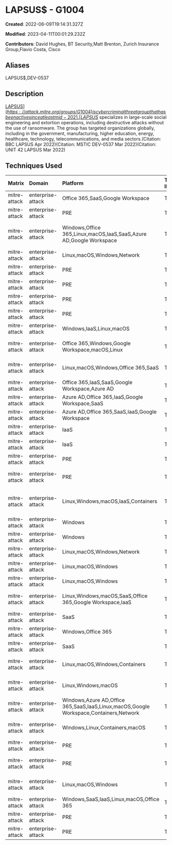 # LAPSUS$ - G1004

**Created**: 2022-06-09T19:14:31.327Z

**Modified**: 2023-04-11T00:01:29.232Z

**Contributors**: David Hughes, BT Security,Matt Brenton, Zurich Insurance Group,Flavio Costa, Cisco

## Aliases

LAPSUS$,DEV-0537

## Description

[LAPSUS$](https://attack.mitre.org/groups/G1004) is cyber criminal threat group that has been active since at least mid-2021. [LAPSUS$](https://attack.mitre.org/groups/G1004) specializes in large-scale social engineering and extortion operations, including destructive attacks without the use of ransomware. The group has targeted organizations globally, including in the government, manufacturing, higher education, energy, healthcare, technology, telecommunications, and media sectors.(Citation: BBC LAPSUS Apr 2022)(Citation: MSTIC DEV-0537 Mar 2022)(Citation: UNIT 42 LAPSUS Mar 2022)

## Techniques Used

|Matrix|Domain|Platform|Technique ID|Technique Name|Use|
| :---| :---| :---| :---| :---| :---|
|mitre-attack|enterprise-attack|Office 365,SaaS,Google Workspace|T1552.008|Chat Messages|[LAPSUS$](https://attack.mitre.org/groups/G1004) has targeted various collaboration tools like Slack, Teams, JIRA, Confluence, and others to hunt for exposed credentials to support privilege escalation and lateral movement.(Citation: MSTIC DEV-0537 Mar 2022)|
|mitre-attack|enterprise-attack|PRE|T1586.002|Email Accounts|[LAPSUS$](https://attack.mitre.org/groups/G1004) has payed employees, suppliers, and business partners of target organizations for credentials.(Citation: MSTIC DEV-0537 Mar 2022)|
|mitre-attack|enterprise-attack|Windows,Office 365,Linux,macOS,IaaS,SaaS,Azure AD,Google Workspace|T1621|Multi-Factor Authentication Request Generation|[LAPSUS$](https://attack.mitre.org/groups/G1004) has spammed target users with MFA prompts in the hope that the legitimate user will grant necessary approval.(Citation: MSTIC DEV-0537 Mar 2022)|
|mitre-attack|enterprise-attack|Linux,macOS,Windows,Network|T1090|Proxy|[LAPSUS$](https://attack.mitre.org/groups/G1004) has leverage NordVPN for its egress points when targeting intended victims.(Citation: MSTIC DEV-0537 Mar 2022)|
|mitre-attack|enterprise-attack|PRE|T1588.001|Malware|[LAPSUS$](https://attack.mitre.org/groups/G1004) acquired and used the Redline password stealer in their operations.(Citation: MSTIC DEV-0537 Mar 2022)|
|mitre-attack|enterprise-attack|PRE|T1589.002|Email Addresses|[LAPSUS$](https://attack.mitre.org/groups/G1004) has gathered employee email addresses, including personal accounts, for social engineering and initial access efforts.(Citation: MSTIC DEV-0537 Mar 2022)|
|mitre-attack|enterprise-attack|PRE|T1591.002|Business Relationships|[LAPSUS$](https://attack.mitre.org/groups/G1004) has gathered detailed knowledge of an organization's supply chain relationships.(Citation: MSTIC DEV-0537 Mar 2022)|
|mitre-attack|enterprise-attack|PRE|T1591.004|Identify Roles|[LAPSUS$](https://attack.mitre.org/groups/G1004) has gathered detailed knowledge of team structures within a target organization.(Citation: MSTIC DEV-0537 Mar 2022)|
|mitre-attack|enterprise-attack|Windows,IaaS,Linux,macOS|T1485|Data Destruction|[LAPSUS$](https://attack.mitre.org/groups/G1004) has deleted the target's systems and resources both on-premises and in the cloud.(Citation: MSTIC DEV-0537 Mar 2022)|
|mitre-attack|enterprise-attack|Office 365,Windows,Google Workspace,macOS,Linux|T1114.003|Email Forwarding Rule|[LAPSUS$](https://attack.mitre.org/groups/G1004) has set an Office 365 tenant level mail transport rule to send all mail in and out of the targeted organization to the newly created account.(Citation: MSTIC DEV-0537 Mar 2022)|
|mitre-attack|enterprise-attack|Linux,macOS,Windows,Office 365,SaaS|T1531|Account Access Removal|[LAPSUS$](https://attack.mitre.org/groups/G1004) has removed a targeted organization's global admin accounts to lock the organization out of all access.(Citation: MSTIC DEV-0537 Mar 2022)|
|mitre-attack|enterprise-attack|Office 365,IaaS,SaaS,Google Workspace,Azure AD|T1098.003|Additional Cloud Roles|[LAPSUS$](https://attack.mitre.org/groups/G1004) has added the global admin role to accounts they have created in the targeted organization's cloud instances.(Citation: MSTIC DEV-0537 Mar 2022)|
|mitre-attack|enterprise-attack|Azure AD,Office 365,IaaS,Google Workspace,SaaS|T1136.003|Cloud Account|[LAPSUS$](https://attack.mitre.org/groups/G1004) has created global admin accounts in the targeted organization's cloud instances to gain persistence.(Citation: MSTIC DEV-0537 Mar 2022)|
|mitre-attack|enterprise-attack|Azure AD,Office 365,SaaS,IaaS,Google Workspace|T1078.004|Cloud Accounts|[LAPSUS$](https://attack.mitre.org/groups/G1004) has used compromised credentials to access cloud assets within a target organization.(Citation: MSTIC DEV-0537 Mar 2022)|
|mitre-attack|enterprise-attack|IaaS|T1578.003|Delete Cloud Instance|[LAPSUS$](https://attack.mitre.org/groups/G1004) has deleted the target's systems and resources in the cloud to trigger the organization's incident and crisis response process.(Citation: MSTIC DEV-0537 Mar 2022)|
|mitre-attack|enterprise-attack|IaaS|T1578.002|Create Cloud Instance|[LAPSUS$](https://attack.mitre.org/groups/G1004) has created new virtual machines within the target's cloud environment after leveraging credential access to cloud assets.(Citation: MSTIC DEV-0537 Mar 2022) |
|mitre-attack|enterprise-attack|PRE|T1583.003|Virtual Private Server|[LAPSUS$](https://attack.mitre.org/groups/G1004) has used VPS hosting providers for infrastructure.(Citation: MSTIC DEV-0537 Mar 2022)|
|mitre-attack|enterprise-attack|PRE|T1589|Gather Victim Identity Information|[LAPSUS$](https://attack.mitre.org/groups/G1004) has gathered detailed information of target employees to enhance their social engineering lures.(Citation: MSTIC DEV-0537 Mar 2022)|
|mitre-attack|enterprise-attack|Linux,Windows,macOS,IaaS,Containers|T1204|User Execution|[LAPSUS$](https://attack.mitre.org/groups/G1004) has recruited target organization employees or contractors who provide credentials and approve an associated MFA prompt, or install remote management software onto a corporate workstation, allowing [LAPSUS$](https://attack.mitre.org/groups/G1004) to take control of an authenticated system.(Citation: MSTIC DEV-0537 Mar 2022)|
|mitre-attack|enterprise-attack|Windows|T1003.003|NTDS|[LAPSUS$](https://attack.mitre.org/groups/G1004) has used Windows built-in tool `ntdsutil` to extract the Active Directory (AD) database.(Citation: MSTIC DEV-0537 Mar 2022)|
|mitre-attack|enterprise-attack|Windows|T1003.006|DCSync|[LAPSUS$](https://attack.mitre.org/groups/G1004) has used DCSync attacks to gather credentials for privilege escalation routines.(Citation: MSTIC DEV-0537 Mar 2022)|
|mitre-attack|enterprise-attack|Linux,macOS,Windows,Network|T1005|Data from Local System|[LAPSUS$](https://attack.mitre.org/groups/G1004) uploaded sensitive files, information, and credentials from a targeted organization for extortion or public release.(Citation: MSTIC DEV-0537 Mar 2022)|
|mitre-attack|enterprise-attack|Linux,macOS,Windows|T1069.002|Domain Groups|[LAPSUS$](https://attack.mitre.org/groups/G1004) has used the AD Explorer tool to enumerate groups on a victim's network.(Citation: MSTIC DEV-0537 Mar 2022)|
|mitre-attack|enterprise-attack|Linux,macOS,Windows|T1087.002|Domain Account|[LAPSUS$](https://attack.mitre.org/groups/G1004) has used the AD Explorer tool to enumerate users on a victim's network.(Citation: MSTIC DEV-0537 Mar 2022)|
|mitre-attack|enterprise-attack|Linux,Windows,macOS,SaaS,Office 365,Google Workspace,IaaS|T1213|Data from Information Repositories|[LAPSUS$](https://attack.mitre.org/groups/G1004) has searched a victim's network for organization collaboration channels like MS Teams or Slack to discover further high-privilege account credentials.(Citation: MSTIC DEV-0537 Mar 2022)|
|mitre-attack|enterprise-attack|SaaS|T1213.003|Code Repositories|[LAPSUS$](https://attack.mitre.org/groups/G1004) has searched a victim's network for code repositories like GitLab and GitHub to discover further high-privilege account credentials.(Citation: MSTIC DEV-0537 Mar 2022)|
|mitre-attack|enterprise-attack|Windows,Office 365|T1213.002|Sharepoint|[LAPSUS$](https://attack.mitre.org/groups/G1004) has searched a victim's network for collaboration platforms like SharePoint to discover further high-privilege account credentials.(Citation: MSTIC DEV-0537 Mar 2022)|
|mitre-attack|enterprise-attack|SaaS|T1213.001|Confluence|[LAPSUS$](https://attack.mitre.org/groups/G1004) has searched a victim's network for collaboration platforms like Confluence and JIRA to discover further high-privilege account credentials.(Citation: MSTIC DEV-0537 Mar 2022)|
|mitre-attack|enterprise-attack|Linux,macOS,Windows,Containers|T1068|Exploitation for Privilege Escalation|[LAPSUS$](https://attack.mitre.org/groups/G1004) has exploited unpatched vulnerabilities on internally accessible servers including JIRA, GitLab, and Confluence for privilege escalation.(Citation: MSTIC DEV-0537 Mar 2022)|
|mitre-attack|enterprise-attack|Linux,Windows,macOS|T1111|Multi-Factor Authentication Interception|[LAPSUS$](https://attack.mitre.org/groups/G1004) has replayed stolen session token and passwords to trigger simple-approval MFA prompts in hope of the legitimate user will grant necessary approval.(Citation: MSTIC DEV-0537 Mar 2022)|
|mitre-attack|enterprise-attack|Windows,Azure AD,Office 365,SaaS,IaaS,Linux,macOS,Google Workspace,Containers,Network|T1078|Valid Accounts|[LAPSUS$](https://attack.mitre.org/groups/G1004) has used compromised credentials and/or session tokens to gain access into a victim's VPN, VDI, RDP, and IAMs.(Citation: MSTIC DEV-0537 Mar 2022)|
|mitre-attack|enterprise-attack|Windows,Linux,Containers,macOS|T1133|External Remote Services|[LAPSUS$](https://attack.mitre.org/groups/G1004) has gained access to internet-facing systems and applications, including virtual private network (VPN), remote desktop protocol (RDP), and virtual desktop infrastructure (VDI) including Citrix. (Citation: MSTIC DEV-0537 Mar 2022)|
|mitre-attack|enterprise-attack|PRE|T1593.003|Code Repositories|[LAPSUS$](https://attack.mitre.org/groups/G1004) has searched public code repositories for exposed credentials.(Citation: MSTIC DEV-0537 Mar 2022)|
|mitre-attack|enterprise-attack|PRE|T1597.002|Purchase Technical Data|[LAPSUS$](https://attack.mitre.org/groups/G1004) has purchased credentials and session tokens from criminal underground forums.(Citation: MSTIC DEV-0537 Mar 2022)|
|mitre-attack|enterprise-attack|Linux,macOS,Windows|T1555.003|Credentials from Web Browsers|[LAPSUS$](https://attack.mitre.org/groups/G1004) has obtained passwords and session tokens with the use of the Redline password stealer.(Citation: MSTIC DEV-0537 Mar 2022)|
|mitre-attack|enterprise-attack|Windows,SaaS,IaaS,Linux,macOS,Office 365|T1199|Trusted Relationship|[LAPSUS$](https://attack.mitre.org/groups/G1004) has accessed internet-facing identity providers such as Azure Active Directory and Okta to target specific organizations.(Citation: MSTIC DEV-0537 Mar 2022)|
|mitre-attack|enterprise-attack|PRE|T1589.001|Credentials|[LAPSUS$](https://attack.mitre.org/groups/G1004) has gathered user identities and credentials to gain initial access to a victim's organization; the group has also called an organization's help desk to reset a target's credentials.(Citation: MSTIC DEV-0537 Mar 2022)|
|mitre-attack|enterprise-attack|PRE|T1588.002|Tool|[LAPSUS$](https://attack.mitre.org/groups/G1004) has obtained tools such as AD Explorer inspection software for their operations.(Citation: MSTIC DEV-0537 Mar 2022)|
